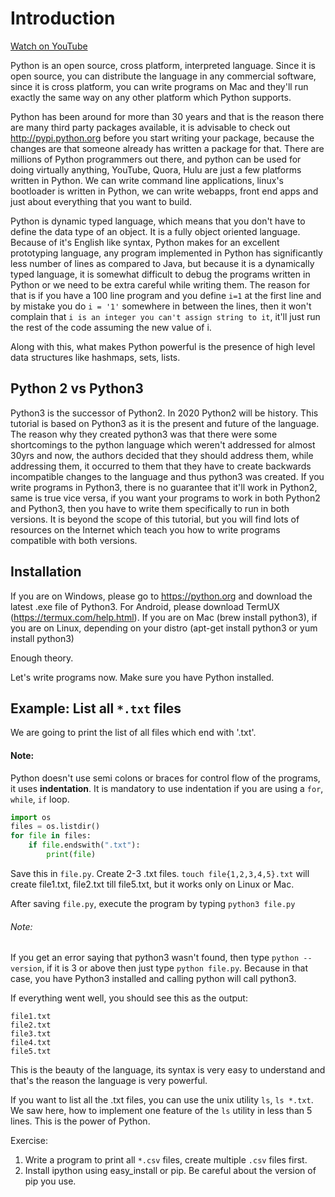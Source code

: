 # Introduction

[Watch on YouTube](https://www.youtube.com/watch?v=7wuKDDMb3R4)

Python is an open source, cross platform, interpreted language. Since it is open source, you can distribute the language in any commercial software, since it is cross platform, you can write programs on Mac and they'll run exactly the same way on any other platform which Python supports. 

Python has been around for more than 30 years and that is the reason there are many third party packages available, it is advisable to check out http://pypi.python.org before you start writing your package, because the changes are that someone already has written a package for that. There are millions of Python programmers out there, and python can be used for doing virtually anything, YouTube, Quora, Hulu are just a few platforms written in Python. We can write command line applications, linux's bootloader is written in Python, we can write webapps, front end apps and just about everything that you want to build.

Python is dynamic typed language, which means that you don't have to define the data type of an object. It is a fully object oriented language. Because of it's English like syntax, Python makes for an excellent prototyping language, any program implemented in Python has significantly less number of lines as compared to Java, but because it is a dynamically typed language, it is somewhat difficult to debug the programs written in Python or we need to be extra careful while writing them. The reason for that is if you have a 100 line program and you define `i=1` at the first line and by mistake you do `i = '1'` somewhere in between the lines, then it won't complain that `i is an integer you can't assign string to it`, it'll just run the rest of the code assuming the new value of i.

Along with this, what makes Python powerful is the presence of high level data structures like hashmaps, sets, lists.

## Python 2 vs Python3

Python3 is the successor of Python2. In 2020 Python2 will be history. This tutorial is based on Python3 as it is the present and future of the language. The reason why they created python3 was that there were some shortcomings to the python language which weren't addressed for almost 30yrs and now, the authors decided that they should address them, while addressing them, it occurred to them that they have to create backwards incompatible changes to the language and thus python3 was created. If you write programs in Python3, there is no guarantee that it'll work in Python2, same is true vice versa, if you want your programs to work in both Python2 and Python3, then you have to write them specifically to run in both versions. It is beyond the scope of this tutorial, but you will find  lots of resources on the Internet which teach you how to write programs compatible with both versions.

## Installation

If you are on Windows, please go to https://python.org and download the latest .exe file of Python3. For Android, please download TermUX (https://termux.com/help.html). If you are on Mac (brew install python3), if you are on Linux, depending on your distro (apt-get install python3 or yum install python3)


Enough theory.

Let's write programs now. Make sure you have Python installed.

## Example: List all `*.txt` files
We are going to print the list of all files which end with '.txt'.

#### Note:

Python doesn't use semi colons or braces for control flow of the programs, it uses **indentation**. It is mandatory to use indentation if you are using a `for`, `while`, `if` loop.

```python
import os
files = os.listdir()
for file in files:
    if file.endswith(".txt"):
        print(file)
```

Save this in `file.py`. Create 2-3 .txt files. `touch file{1,2,3,4,5}.txt` will create file1.txt, file2.txt till file5.txt, but it works only on Linux or Mac.

After saving `file.py`, execute the program by typing `python3 file.py`

###### Note:
If you get an error saying that python3 wasn't found, then type `python --version`, if it is 3 or above then just type `python file.py`. Because in that case, you have Python3 installed and calling python will call python3.

If everything went well, you should see this as the output:

```
file1.txt
file2.txt
file3.txt
file4.txt
file5.txt
```

This is the beauty of the language, its syntax is very easy to understand and that's the reason the language is very powerful.

If you want to list all the .txt files, you can use the unix utility `ls`, `ls *.txt`. We saw here, how to implement one feature of the `ls` utility in less than 5 lines. This is the power of Python.

Exercise:

1. Write a program to print all `*.csv` files, create multiple `.csv` files first.
1. Install ipython using easy_install or pip. Be careful about the version of pip you use.
